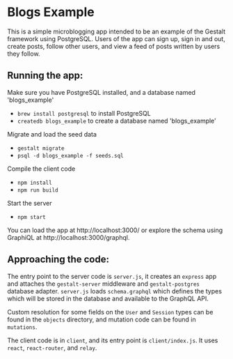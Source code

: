 Blogs Example
=============

This is a simple microblogging app intended to be an example of the Gestalt
framework using PostgreSQL.  Users of the app can sign up, sign in and out,
create posts, follow other users, and view a feed of posts written by users they
follow.


Running the app:
----------------

Make sure you have PostgreSQL installed, and a database named 'blogs_example'
  - `brew install postgresql` to install PostgreSQL
  - `createdb blogs_example` to create a database named 'blogs_example'

Migrate and load the seed data
  - `gestalt migrate`
  - `psql -d blogs_example -f seeds.sql`

Compile the client code
  - `npm install`
  - `npm run build`

Start the server
  - `npm start`

You can load the app at http://localhost:3000/ or explore the schema using
GraphiQL at http://localhost:3000/graphql.


Approaching the code:
---------------------

The entry point to the server code is `server.js`, it creates an `express` app
and attaches the `gestalt-server` middleware and `gestalt-postgres` database
adapter.  `server.js` loads `schema.graphql` which defines the types which will
be stored in the database and available to the GraphQL API.

Custom resolution for some fields on the `User` and `Session` types can be found
in the `objects` directory, and mutation code can be found in `mutations`.

The client code is in `client`, and its entry point is `client/index.js`.  It
uses `react`, `react-router`, and `relay`.

